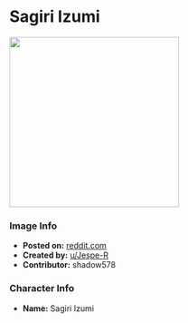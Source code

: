 # Sagiri Izumi

<img src="https://raw.githubusercontent.com/shadow578/Project-Padoru/master/Padoru/U_Jespe-R/eromanga-sensei-sagiri-izumi.png" height="300">

### Image Info
* **Posted on:**     [reddit.com](https://www.reddit.com/r/Padoru/comments/eqjsda/daily_padoru_18_sagiri_eromanga_sensei/)
* **Created by:**    [u/Jespe-R](https://github.com/shadow578/Project-Padoru/blob/master/table-of-contents/creators/uJespeR.md)
* **Contributor:**   shadow578

### Character Info
* **Name:**   Sagiri Izumi


